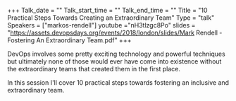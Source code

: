 +++
Talk_date = ""
Talk_start_time = ""
Talk_end_time = ""
Title = "10 Practical Steps Towards Creating an Extraordinary Team"
Type = "talk"
Speakers = ["markos-rendell"]
youtube ="nH3tlzgc8Po"
slides = "https://assets.devopsdays.org/events/2018/london/slides/Mark Rendell - Fostering An Extraordinary Team.pdf"
+++

DevOps involves some pretty exciting technology and powerful techniques but ultimately none of those would ever have come into existence without the extraordinary teams that created them in the first place. 
  
In this session I'll cover 10 practical steps towards fostering an inclusive and extraordinary team.
